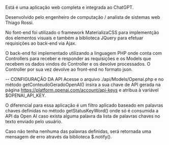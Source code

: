 Está é uma aplicação web completa e integrada ao ChatGPT.

Desenvolvido pelo engenheiro de computação / analista de sistemas web Thiago Rossi.

No font-end foi utilizado o framework MaterializaCSS para implementção dos elementos visuais e também a biblioteca JQuery para efetuar requisições ao back-end via Ajax.

O back-end foi implementado utilizando a linguagem PHP onde conta com Controllers para receber e responder as requisições e os Models que recebem os dados vindos do Controller e os devolve processados. O Controller por sua vez devolve ao front-end no formato json.


-- CONFIGURAÇÃO DA API
Acesse o arquivo ./api/Models/Openai.php e no método getConteudoGeradoOpenAI() insira a sua chave de API gerada na página https://platform.openai.com/account/api-keys e atribua à variável $OPENAI_API_KEY.


O diferencial para essa aplicação é um filtro aplicado baseado em palavras chaves definidas no método getStatusKeyWord() onde só é consumida a API da Open AI caso exista alguma palavra da lista de palavras chaves no texto enviado pelo usuário.

Caso não tenha nenhuma das palavras definidas, será retornada uma mensagem de erro através da biblioteca $.notify().
